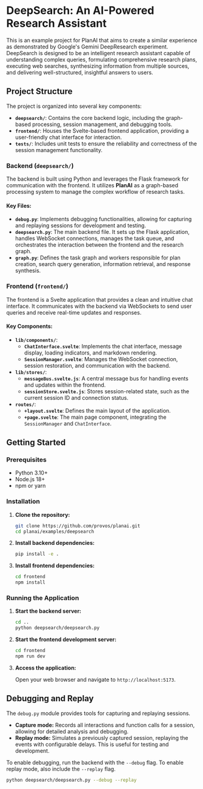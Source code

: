 # DeepSearch: An AI-Powered Research Assistant

This is an example project for PlanAI that aims to create a similar experience as demonstrated by Google's Gemini DeepResearch experiment. DeepSearch is designed to be an intelligent research assistant capable of understanding complex queries, formulating comprehensive research plans, executing web searches, synthesizing information from multiple sources, and delivering well-structured, insightful answers to users.

## Project Structure

The project is organized into several key components:

-   **`deepsearch/`**: Contains the core backend logic, including the graph-based processing, session management, and debugging tools.
-   **`frontend/`**: Houses the Svelte-based frontend application, providing a user-friendly chat interface for interaction.
-   **`tests/`**: Includes unit tests to ensure the reliability and correctness of the session management functionality.

### Backend (`deepsearch/`)

The backend is built using Python and leverages the Flask framework for communication with the frontend. It utilizes **PlanAI** as a graph-based processing system to manage the complex workflow of research tasks.

#### Key Files:

-   **`debug.py`**: Implements debugging functionalities, allowing for capturing and replaying sessions for development and testing.
-   **`deepsearch.py`**: The main backend file. It sets up the Flask application, handles WebSocket connections, manages the task queue, and orchestrates the interaction between the frontend and the research graph.
-   **`graph.py`**: Defines the task graph and workers responsible for plan creation, search query generation, information retrieval, and response synthesis.

### Frontend (`frontend/`)

The frontend is a Svelte application that provides a clean and intuitive chat interface. It communicates with the backend via WebSockets to send user queries and receive real-time updates and responses.

#### Key Components:

-   **`lib/components/`**:
    -   **`ChatInterface.svelte`**: Implements the chat interface, message display, loading indicators, and markdown rendering.
    -   **`SessionManager.svelte`**: Manages the WebSocket connection, session restoration, and communication with the backend.
-   **`lib/stores/`**:
    -   **`messageBus.svelte.js`**: A central message bus for handling events and updates within the frontend.
    -   **`sessionStore.svelte.js`**: Stores session-related state, such as the current session ID and connection status.
-   **`routes/`**:
    -   **`+layout.svelte`**: Defines the main layout of the application.
    -   **`+page.svelte`**: The main page component, integrating the `SessionManager` and `ChatInterface`.

## Getting Started

### Prerequisites

-   Python 3.10+
-   Node.js 18+
-   npm or yarn

### Installation

1.  **Clone the repository:**

    ```bash
    git clone https://github.com/provos/planai.git
    cd planai/examples/deepsearch
    ```

2.  **Install backend dependencies:**

    ```bash
    pip install -e .
    ```

3.  **Install frontend dependencies:**

    ```bash
    cd frontend
    npm install
    ```

### Running the Application

1.  **Start the backend server:**

    ```bash
    cd ..
    python deepsearch/deepsearch.py
    ```

2.  **Start the frontend development server:**

    ```bash
    cd frontend
    npm run dev
    ```

3.  **Access the application:**

    Open your web browser and navigate to `http://localhost:5173`.

## Debugging and Replay

The `debug.py` module provides tools for capturing and replaying sessions.

-   **Capture mode:** Records all interactions and function calls for a session, allowing for detailed analysis and debugging.
-   **Replay mode:** Simulates a previously captured session, replaying the events with configurable delays. This is useful for testing and development.

To enable debugging, run the backend with the `--debug` flag. To enable replay mode, also include the `--replay` flag.

```bash
python deepsearch/deepsearch.py --debug --replay
```